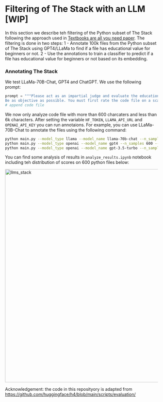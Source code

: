 # Filtering of The Stack with an LLM [WIP]
In this section we describe teh filtering of the Python subset of The Stack following the approach used in [Textbooks are all you need paper]().
The filtering is done in two steps:
1 - Annotate 100k files from the Python subset of The Stack using GPT4/LLaMa to find if a file has educational value for beginners or not.
2 - Use the annotations to train a classifier to predict if a file has educational value for beginners or not based on its embedding.

### Annotating The Stack
We test LLaMa-70B-Chat, GPT4 and ChatGPT. We use the following prompt:
```python
prompt = """Please act as an impartial judge and evaluate the educational value of the code file displayed below for someone just starting to learn coding concepts. Your evaluation should prioritize clarity and simplicity to ensure the code is easily digestible for a beginner. \
Be as objective as possible. You must first rate the code file on a scale of 1 to 10 by strictly following this format: "[[rating]]", for example: "Rating: [[5]]", then provide a short explanation of the rating.\n\nCode file:\n\n"""
# append code file
```
We now only analyze code file with more than 600 charcaters and less than 6k characters.
After setting the variable `HF_TOKEN`, `LLAMA_API_URL` and `OPENAI_API_KEY` you can run annotaions. For example, you can use LLaMa-70B-Chat to annotate the files using the following command:
```bash
python main.py --model_type llama --model_name llama-70b-chat --n_samples 200 --output_path ./llama_200_samples.json
python main.py --model_type openai --model_name gpt4 --n_samples 600 --output_path ./gpt4_600_samples.json
python main.py --model_type openai --model_name gpt-3.5-turbo --n_samples 10 --output_path ./chatgpt_10_samples.json
```
You can find some analysis of results in `analyze_results.ipynb` notebook including teh distribution of scores on 600 python files below:

<img src="https://huggingface.co/datasets/loubnabnl/repo-images/resolve/main/llms_stack.png" alt="llms_stack" width="600" height="700"/>

Acknowledgement: the code in this reposityory is adapted from https://github.com/huggingface/h4/blob/main/scripts/evaluation/

